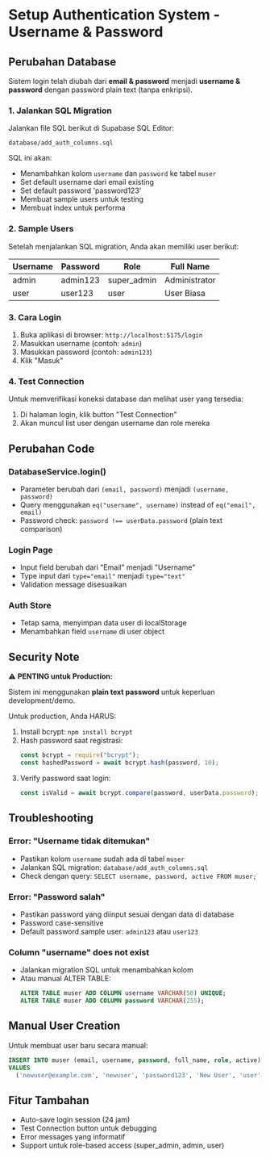 # Setup Authentication System - Username & Password

## Perubahan Database

Sistem login telah diubah dari **email & password** menjadi **username & password** dengan password plain text (tanpa enkripsi).

### 1. Jalankan SQL Migration

Jalankan file SQL berikut di Supabase SQL Editor:

```
database/add_auth_columns.sql
```

SQL ini akan:

- Menambahkan kolom `username` dan `password` ke tabel `muser`
- Set default username dari email existing
- Set default password 'password123'
- Membuat sample users untuk testing
- Membuat index untuk performa

### 2. Sample Users

Setelah menjalankan SQL migration, Anda akan memiliki user berikut:

| Username | Password | Role        | Full Name     |
| -------- | -------- | ----------- | ------------- |
| admin    | admin123 | super_admin | Administrator |
| user     | user123  | user        | User Biasa    |

### 3. Cara Login

1. Buka aplikasi di browser: `http://localhost:5175/login`
2. Masukkan username (contoh: `admin`)
3. Masukkan password (contoh: `admin123`)
4. Klik "Masuk"

### 4. Test Connection

Untuk memverifikasi koneksi database dan melihat user yang tersedia:

1. Di halaman login, klik button "Test Connection"
2. Akan muncul list user dengan username dan role mereka

## Perubahan Code

### DatabaseService.login()

- Parameter berubah dari `(email, password)` menjadi `(username, password)`
- Query menggunakan `eq("username", username)` instead of `eq("email", email)`
- Password check: `password !== userData.password` (plain text comparison)

### Login Page

- Input field berubah dari "Email" menjadi "Username"
- Type input dari `type="email"` menjadi `type="text"`
- Validation message disesuaikan

### Auth Store

- Tetap sama, menyimpan data user di localStorage
- Menambahkan field `username` di user object

## Security Note

⚠️ **PENTING untuk Production:**

Sistem ini menggunakan **plain text password** untuk keperluan development/demo.

Untuk production, Anda HARUS:

1. Install bcrypt: `npm install bcrypt`
2. Hash password saat registrasi:
   ```javascript
   const bcrypt = require("bcrypt");
   const hashedPassword = await bcrypt.hash(password, 10);
   ```
3. Verify password saat login:
   ```javascript
   const isValid = await bcrypt.compare(password, userData.password);
   ```

## Troubleshooting

### Error: "Username tidak ditemukan"

- Pastikan kolom `username` sudah ada di tabel `muser`
- Jalankan SQL migration: `database/add_auth_columns.sql`
- Check dengan query: `SELECT username, password, active FROM muser;`

### Error: "Password salah"

- Pastikan password yang diinput sesuai dengan data di database
- Password case-sensitive
- Default password sample user: `admin123` atau `user123`

### Column "username" does not exist

- Jalankan migration SQL untuk menambahkan kolom
- Atau manual ALTER TABLE:
  ```sql
  ALTER TABLE muser ADD COLUMN username VARCHAR(50) UNIQUE;
  ALTER TABLE muser ADD COLUMN password VARCHAR(255);
  ```

## Manual User Creation

Untuk membuat user baru secara manual:

```sql
INSERT INTO muser (email, username, password, full_name, role, active)
VALUES
  ('newuser@example.com', 'newuser', 'password123', 'New User', 'user', 1);
```

## Fitur Tambahan

- Auto-save login session (24 jam)
- Test Connection button untuk debugging
- Error messages yang informatif
- Support untuk role-based access (super_admin, admin, user)

